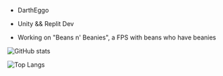- DarthEggo

- Unity && Replit Dev

- Working on "Beans n' Beanies", a FPS with beans who have beanies


![GitHub stats](https://github-readme-stats.vercel.app/api?username=DarthEggo&show_icons=true&theme=tokyonight)

![Top Langs](https://github-readme-stats.vercel.app/api/top-langs/?username=DarthEggo&theme=tokyonight)
